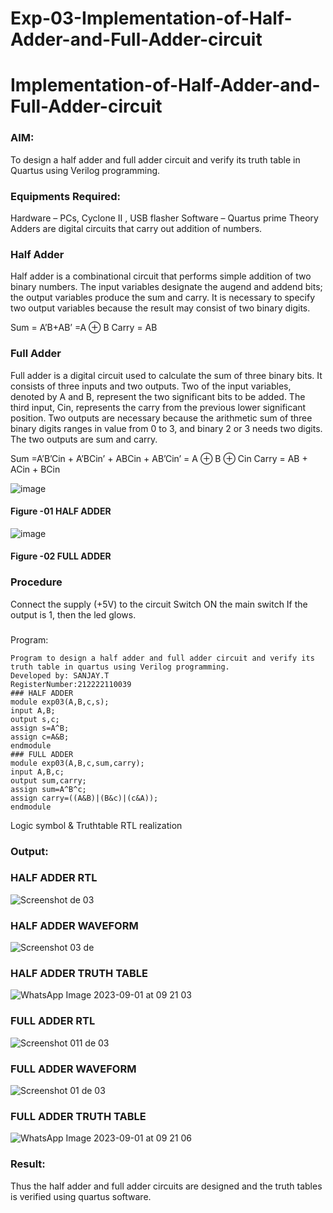 # Exp-03-Implementation-of-Half-Adder-and-Full-Adder-circuit

# Implementation-of-Half-Adder-and-Full-Adder-circuit

### AIM:

To design a half adder and full adder circuit and verify its truth table in Quartus using Verilog programming.

### Equipments Required:

Hardware – PCs, Cyclone II , USB flasher
Software – Quartus prime
Theory
Adders are digital circuits that carry out addition of numbers.

### Half Adder

Half adder is a combinational circuit that performs simple addition of two binary numbers. The input variables designate the augend and addend bits; the output variables produce the sum and carry. It is necessary to specify two output variables because the result may consist of two binary digits.

Sum = A’B+AB’ =A ⊕ B Carry = AB

### Full Adder

Full adder is a digital circuit used to calculate the sum of three binary bits. It consists of three inputs and two outputs. Two of the input variables, denoted by A and B, represent the two significant bits to be added. The third input, Cin, represents the carry from the previous lower significant position. Two outputs are necessary because the arithmetic sum of three binary digits ranges in value from 0 to 3, and binary 2 or 3 needs two digits. The two outputs are sum and carry.

Sum =A’B’Cin + A’BCin’ + ABCin + AB’Cin’ = A ⊕ B ⊕ Cin Carry = AB + ACin + BCin

 ![image](https://user-images.githubusercontent.com/36288975/163552156-a13e5a56-c638-4110-97d9-8896907c8d25.png)

#### Figure -01 HALF ADDER 


![image](https://user-images.githubusercontent.com/36288975/163552057-b3547877-6d07-45b4-b7e0-bcfebfad9e1d.png)

#### Figure -02 FULL ADDER 

### Procedure

Connect the supply (+5V) to the circuit
Switch ON the main switch
If the output is 1, then the led glows.
### 
Program:
```
Program to design a half adder and full adder circuit and verify its truth table in quartus using Verilog programming.
Developed by: SANJAY.T
RegisterNumber:212222110039
### HALF ADDER
module exp03(A,B,c,s);
input A,B;
output s,c;
assign s=A^B;
assign c=A&B;
endmodule
### FULL ADDER
module exp03(A,B,c,sum,carry);
input A,B,c;
output sum,carry;
assign sum=A^B^c;
assign carry=((A&B)|(B&c)|(c&A));
endmodule
```
Logic symbol & Truthtable
RTL realization

### Output:

### HALF ADDER RTL

![Screenshot de 03](https://github.com/sanjaythiyagarajan/Exp-02-Implementation-of-Half-Adder-and-Full-Adder-circuit/assets/119409242/9634dd29-76e3-4de6-a075-f7ab2adc0d7f)

### HALF ADDER WAVEFORM

![Screenshot 03 de](https://github.com/sanjaythiyagarajan/Exp-02-Implementation-of-Half-Adder-and-Full-Adder-circuit/assets/119409242/74c94ec0-79d2-407a-9100-33c0a3843e99)

### HALF ADDER TRUTH TABLE 

![WhatsApp Image 2023-09-01 at 09 21 03](https://github.com/sanjaythiyagarajan/Exp-02-Implementation-of-Half-Adder-and-Full-Adder-circuit/assets/119409242/2d293c52-c6c1-4bd8-b7b4-f548d52e1523)

### FULL ADDER RTL

![Screenshot 011 de 03 ](https://github.com/sanjaythiyagarajan/Exp-02-Implementation-of-Half-Adder-and-Full-Adder-circuit/assets/119409242/7c2c149b-1d5d-4609-a385-2af1a8afbc7a)

### FULL ADDER WAVEFORM

![Screenshot 01 de 03](https://github.com/sanjaythiyagarajan/Exp-02-Implementation-of-Half-Adder-and-Full-Adder-circuit/assets/119409242/be6ebad6-10b9-4dc7-8637-93593e364ab4)

### FULL ADDER TRUTH TABLE 

![WhatsApp Image 2023-09-01 at 09 21 06](https://github.com/sanjaythiyagarajan/Exp-02-Implementation-of-Half-Adder-and-Full-Adder-circuit/assets/119409242/44492473-fd74-4eb1-861e-19a51e9473d5)

### Result:

Thus the half adder and full adder circuits are designed and the truth tables is verified using quartus software.
